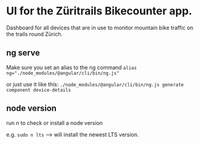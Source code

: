 # UI for the Züritrails Bikecounter app.

Dashboard for all devices that are in use to monitor mountain bike traffic on the trails round Zürich.

## ng serve
Make sure you set an alias to the ng command
`alias ng="./node_modules/@angular/cli/bin/ng.js"`

or just use it like this:
`./node_modules/@angular/cli/bin/ng.js generate component device-details`



## node version
run n to check or install a node version

e.g. `sudo n lts` --> will install the newest LTS version.